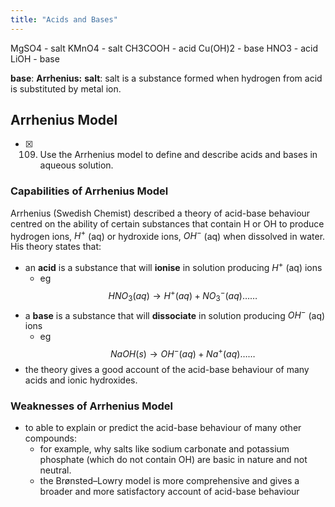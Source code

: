 ```yaml
---
title: "Acids and Bases"
---
```


MgSO4 - salt
KMnO4 - salt
CH3COOH - acid
Cu(OH)2 - base
HNO3 - acid
LiOH - base

**base**: 
**Arrhenius:** 
**salt**: salt is a substance formed when hydrogen from acid is substituted by metal ion. 

## Arrhenius Model
- [x] 109. Use the Arrhenius model to define and describe acids and bases in aqueous solution.
### Capabilities of Arrhenius Model
Arrhenius (Swedish Chemist) described a theory of acid-base behaviour centred on the ability of certain substances that contain H or OH to produce hydrogen ions, $H^{+}$ (aq) or hydroxide ions, $OH^-$ (aq) when dissolved in water. His theory states that:
- an **acid** is a substance that will **ionise** in solution producing $H^+$ (aq) ions
	- eg $$HNO_{3}(aq)\to H^+(aq)+NO_{3}^-(aq)\dots\dots$$
- a **base** is a substance that will **dissociate** in solution producing $OH^-$ (aq) ions
	- eg $$NaOH(s)\to OH^-(aq)+Na^+(aq)\dots\dots$$
- the theory gives a good account of the acid-base behaviour of many acids and ionic hydroxides.
### Weaknesses of Arrhenius Model
- to able to explain or predict the acid-base behaviour of many other compounds:
	- for example, why salts like sodium carbonate and potassium phosphate (which do not contain OH) are basic in nature and not neutral.
	- the Brønsted–Lowry model is more comprehensive and gives a broader and more satisfactory account of acid-base behaviour